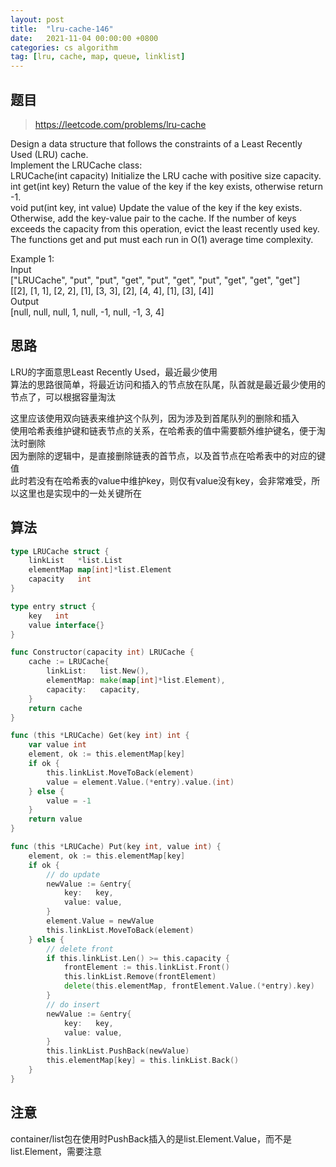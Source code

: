 ```yaml
---
layout: post
title:  "lru-cache-146"
date:   2021-11-04 00:00:00 +0800
categories: cs algorithm
tag: [lru, cache, map, queue, linklist]
---
```


## 题目

> https://leetcode.com/problems/lru-cache

Design a data structure that follows the constraints of a Least Recently Used (LRU) cache.  
Implement the LRUCache class:  
LRUCache(int capacity) Initialize the LRU cache with positive size capacity.  
int get(int key) Return the value of the key if the key exists, otherwise return -1.  
void put(int key, int value) Update the value of the key if the key exists. Otherwise, add the key-value pair to the cache. If the number of keys exceeds the capacity from this operation, evict the least recently used key.  
The functions get and put must each run in O(1) average time complexity.  

Example 1:  
Input  
["LRUCache", "put", "put", "get", "put", "get", "put", "get", "get", "get"]  
[[2], [1, 1], [2, 2], [1], [3, 3], [2], [4, 4], [1], [3], [4]]  
Output  
[null, null, null, 1, null, -1, null, -1, 3, 4]  

## 思路

LRU的字面意思Least Recently Used，最近最少使用  
算法的思路很简单，将最近访问和插入的节点放在队尾，队首就是最近最少使用的节点了，可以根据容量淘汰  

这里应该使用双向链表来维护这个队列，因为涉及到首尾队列的删除和插入  
使用哈希表维护键和链表节点的关系，在哈希表的值中需要额外维护键名，便于淘汰时删除  
因为删除的逻辑中，是直接删除链表的首节点，以及首节点在哈希表中的对应的键值  
此时若没有在哈希表的value中维护key，则仅有value没有key，会非常难受，所以这里也是实现中的一处关键所在  

## 算法

```go
type LRUCache struct {
	linkList   *list.List
	elementMap map[int]*list.Element
	capacity   int
}

type entry struct {
	key   int
	value interface{}
}

func Constructor(capacity int) LRUCache {
	cache := LRUCache{
		linkList:   list.New(),
		elementMap: make(map[int]*list.Element),
		capacity:   capacity,
	}
	return cache
}

func (this *LRUCache) Get(key int) int {
	var value int
	element, ok := this.elementMap[key]
	if ok {
		this.linkList.MoveToBack(element)
		value = element.Value.(*entry).value.(int)
	} else {
		value = -1
	}
	return value
}

func (this *LRUCache) Put(key int, value int) {
	element, ok := this.elementMap[key]
	if ok {
		// do update
		newValue := &entry{
			key:   key,
			value: value,
		}
		element.Value = newValue
		this.linkList.MoveToBack(element)
	} else {
		// delete front
		if this.linkList.Len() >= this.capacity {
			frontElement := this.linkList.Front()
			this.linkList.Remove(frontElement)
			delete(this.elementMap, frontElement.Value.(*entry).key)
		}
		// do insert
		newValue := &entry{
			key:   key,
			value: value,
		}
		this.linkList.PushBack(newValue)
		this.elementMap[key] = this.linkList.Back()
	}
}
```

## 注意

container/list包在使用时PushBack插入的是list.Element.Value，而不是list.Element，需要注意
